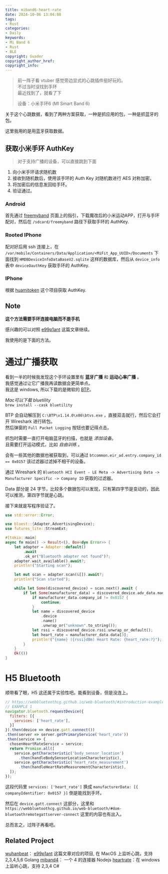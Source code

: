 ```yaml
---
title: miband6-heart-rate
date: 2024-10-06 13:04:08
tags:
- Rust
categories:
- Daily
keywords:
- Mi Band 6
- Rust
- BLE
copyright: Guader
copyright_author_href:
copyright_info:
---
```


> 前一阵子看 vtuber 感觉旁边显式的心跳插件挺好玩的。  
> 不过当时没找到手环  
> 最近找到了，就看了下   
>
> 设备：小米手环6 (MI Smart Band 6)


关于这个心跳数据，看到了两种方案获取，一种是抓应用的包，一种是抓蓝牙的包。

这里我用的是用蓝牙获取数据。


## 获取小米手环 AuthKey

> 对于支持广播的设备，可以直接跳到下面  

1. 向小米手环请求随机数
2. 接收到随机数后，使用该手环的 Auth Key 对随机数进行 AES 对称加密。
3. 将加密后的信息发回给手环。
4. 验证通过。

### Android

首先通过 [freemyband][freemyband] 页面上的指引，下载魔改后的小米运动APP，打开与手环配对，然后在 `/sdcard/freemyband` 路径下获取手环的 AuthKey.


### Rooted IPhone

配对好后用 ssh 连接上，在 `/var/mobile/Containers/Data/Application/<MiFit_App_UUID>/Documents` 下面找到 `HMDBDeviceInfoDataBaseV2.sqlite` 这样的数据库，然后从 `device_info` 表中 `deviceOauthKey` 获取手环的 AuthKey.


### IPhone

根据 [huamitoken][huamitoken] 这个项目获取 AuthKey.


## Note

**这个方法需要手环连接电脑而不是手机**

感兴趣的可以对照 [e99p1ant][e99p1ant] 这篇文章继续。  

我使用的是下面的方法。


# 通过广播获取

看到一半的时候我发现这个手环设置里有 **蓝牙广播** 和 **运动心率广播** 。  
我感觉通过让它广播我再读数据会更简单点。  
我这是 windows, 所以下载的是微软的 [BTP][btp]。  

*Mac可以下载 bluetility*  
`brew install --cask bluetility`  

BTP 会自动解压到 `C:\BTP\v1.14.0\x86\btvs.exe` ，直接双击就行，然后它会打开 Wireshark 进行转包。  
然后弹窗的 `Full Packet Logging` 按钮也要记得点击。

抓包时需要一直打开电脑蓝牙的扫描，也就是 *添加设备*。  
且需要打开运动模式，比如 *自由训练* 。

会有一些其他的数据也被获取到，可以通过 `btcommon.eir_ad.entry.company_id == 0x0157` 该过滤器过滤掉不相干的设备。

通过 Wireshark 的 `Bluetooth HCI Event - LE Meta -> Advertising Data -> Manufacturer Specific -> Company ID` 获取的过滤器。

Data 部分是 24 字节，比较多个数据包可以发现，只有第四字节是变动的，因此可以推测，第四字节就是心跳。

接下来就是写程序验证了。

```rust
use std::error::Error;

use bluest::{Adapter,AdvertisingDevice};
use futures_lite::StreamExt;

#[tokio::main]
async fn main() -> Result<(), Box<dyn Error>> {
    let adapter = Adapter::default()
        .await
        .ok_or("Bluetooth adapter not found")?;
    adapter.wait_available().await?;
    println!("Starting scan");

    let mut scan = adapter.scan(&[]).await?;
    println!("Scan started");

    while let Some(discovered_device) = scan.next().await {
        if let Some(manufacturer_data) = discovered_device.adv_data.manufacturer_data {
            if manufacturer_data.company_id != 0x0157 {
                continue;
            }
            let name = discovered_device
                .device
                .name()
                .unwrap_or("unknown".to_string());
            let rssi = discovered_device.rssi.unwrap_or_default();
            let heart_rate = manufacturer_data.data[3];
            println!("{name} ({rssi}dBm) Heart Rate: {heart_rate:?}");
        }
    }
    Ok(())
}
```


# H5 Bluetooth

顺带看了眼，H5 这还属于实验性吧。能看到设备，但是没连上。

```js
// https://webbluetoothcg.github.io/web-bluetooth/#introduction-examples
// EXAMPLE 1
navigator.bluetooth.requestDevice({
  filters: [{
    services: ['heart_rate'],
  }]
}).then(device => device.gatt.connect())
.then(server => server.getPrimaryService('heart_rate'))
.then(service => {
  chosenHeartRateService = service;
  return Promise.all([
    service.getCharacteristic('body_sensor_location')
      .then(handleBodySensorLocationCharacteristic),
    service.getCharacteristic('heart_rate_measurement')
      .then(handleHeartRateMeasurementCharacteristic),
  ]);
});
```

这段代码里 `services: ['heart_rate']` 换成 `manufacturerData: [{ companyIdentifier: 0x0157 }]` 倒是能找到手环。

然后在 `device.gatt.connect` 这部分，这里和 `https://webbluetoothcg.github.io/web-bluetooth/#dom-bluetoothremotegattserver-connect` 这里的内容也有出入。

总而言之，过阵子再看吧。





## Related Project

[wuhanbeat][wuhanbeat]： [e99p1ant][e99p1ant] 这篇文章对应的项目, 在 MacOS 上监听心跳，支持 2,3,4,5,6   Golang
[miband4][miband4]： 一个 4 的连接器  Nodejs
[heartrate][heartrate]：在 windows 上监听心跳，支持 2,3,4  C#



[freemyband]: http://www.freemyband.com/
[huamitoken]: https://github.com/argrento/huami-token
[wuhanbeat]: https://github.com/wuhan005/mebeats
[miband4]: https://github.com/satcar77/miband4
[heartrate]: https://github.com/Eryux/miband-heartrate
[btp]: https://learn.microsoft.com/zh-cn/windows-hardware/drivers/bluetooth/testing-btp-setup-package
[e99p1ant]: https://github.red/miband-heart-rate/
